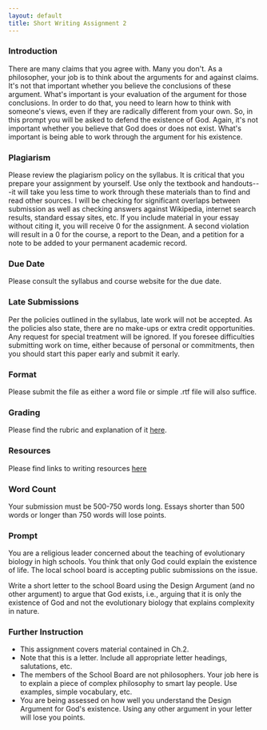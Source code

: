 ```yaml
---
layout: default
title: Short Writing Assignment 2
---
```


### Introduction

There are many claims that you agree with. Many you don't. As a philosopher, your job is to think about the arguments for and against claims. It's not that important whether you believe the conclusions of these argument. What's important is your evaluation of the argument for those conclusions. In order to do that, you need to learn how to think with someone's views, even if they are radically different from your own. So, in this prompt you will be asked to defend the existence of God. Again, it's not important whether you believe that God does or does not exist. What's important is being able to work through the argument for his existence.  


### Plagiarism

Please review the plagiarism policy on the syllabus. It is critical that you prepare your assignment by yourself. Use only the textbook and handouts---it will take you less time to work through these materials than to find and read other sources. I will be checking for significant overlaps between submission as well as checking answers against Wikipedia, internet search results, standard essay sites, etc. If you include material in your essay without citing it, you will receive 0 for the assignment. A second violation will result in a 0 for the course, a report to the Dean, and a petition for a note to be added to your permanent academic record. 

### Due Date
Please consult the syllabus and course website for the due date.

### Late Submissions

Per the policies outlined in the syllabus, late work will not be accepted. As the policies also state, there are no make-ups or extra credit opportunities. Any request for special treatment will be ignored. If you foresee difficulties submitting work on time, either because of personal or commitments, then you should start this paper early and submit it early. 

### Format
Please submit the file as either a word file or simple .rtf file will also suffice.

### Grading
Please find the rubric and explanation of it [here](/Teaching/Grading/).

### Resources
Please find links to writing resources [here](/Teaching/Resources/)

### Word Count

Your submission must be 500-750 words long. Essays shorter than 500 words or longer than 750 words will lose points. 


### Prompt

You are a religious leader concerned about the teaching of evolutionary biology in high schools. You think that only God could explain the existence of life. The local school board is accepting public submissions on the issue. 

Write a short letter to the school Board using the Design Argument (and no other argument) to argue that God exists, i.e., arguing that it is only the existence of God and not the evolutionary biology that explains complexity in nature.

### Further Instruction 

+ This assignment covers material contained in Ch.2.
+ Note that this is a letter. Include all appropriate letter headings, salutations, etc. 
+ The members of the School Board are not philosophers. Your job here is to explain a piece of complex philosophy to smart lay people. Use examples, simple vocabulary, etc. 
+ You are being assessed on how well you understand the Design Argument for God's existence. Using any other argument in your letter will lose you points.  





